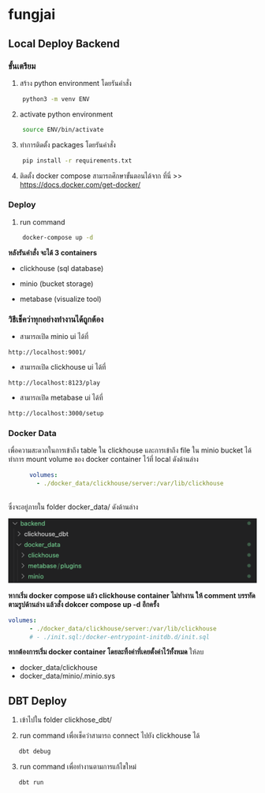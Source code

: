 # fungjai

## Local Deploy Backend

### ขั้นเตรียม

1. สร้าง python environment โดยรันคำสั่ง

``` sh
    python3 -m venv ENV
```

2. activate python environment

``` sh
    source ENV/bin/activate
```

3. ทำการติดตั้ง packages โดยรันคำสั่ง

``` sh
    pip install -r requirements.txt
```

4. ติดตั้ง docker compose สามารถศึกษาขั้นตอนได้จาก ที่นี่ >> https://docs.docker.com/get-docker/

### Deploy

1. run command

``` sh
    docker-compose up -d
```

**หลังรันคำสั่ง จะได้ 3 containers** 

- clickhouse (sql database)

- minio (bucket storage)

- metabase (visualize tool)

### วิธีเช็คว่าทุกอย่างทำงานได้ถูกต้อง

- สามารถเปิด minio ui ได้ที่

```
http://localhost:9001/
```

- สามารถเปิด clickhouse ui ได้ที่

```
http://localhost:8123/play
```

- สามารถเปิด metabase ui ได้ที่

```
http://localhost:3000/setup
```
### Docker Data
เพื่อความสะดวกในการเข้าถึง table ใน clickhouse และการเข้าถึง file ใน minio bucket ได้ทำการ mount volume ของ docker container ไว้ที่ local ดังด้านล่าง

``` yml
      volumes:
        - ./docker_data/clickhouse/server:/var/lib/clickhouse
        
```

ซึ่งจะอยู่ภายใน folder docker_data/ ดังด้านล่าง

![docker_data](backend/imgs/docker_data_folder.png)

**หากเริ่ม docker compose แล้ว clickhouse container ไม่ทำงาน ให้ comment บรรทัดตามรูปด้านล่าง แล้วสั่ง dokcer compose up -d อีกครั้ง**

``` yml
volumes:
      - ./docker_data/clickhouse/server:/var/lib/clickhouse
      # - ./init.sql:/docker-entrypoint-initdb.d/init.sql

```

**หากต้องการเริ่ม docker container โดยละทิ้งค่าที่เคยตั้งค่าไว้ทั้งหมด** ให้ลบ
- docker_data/clickhouse
- docker_data/minio/.minio.sys

## DBT Deploy
1. เข้าไปใน folder clickhose_dbt/

1. run command เพื่อเช็คว่าสามารถ connect ไปยัง clickhouse ได้

``` sh
   dbt debug
```

3. run command เพื่อทำงานตามการแก้ไขใหม่

``` sh
   dbt run
```